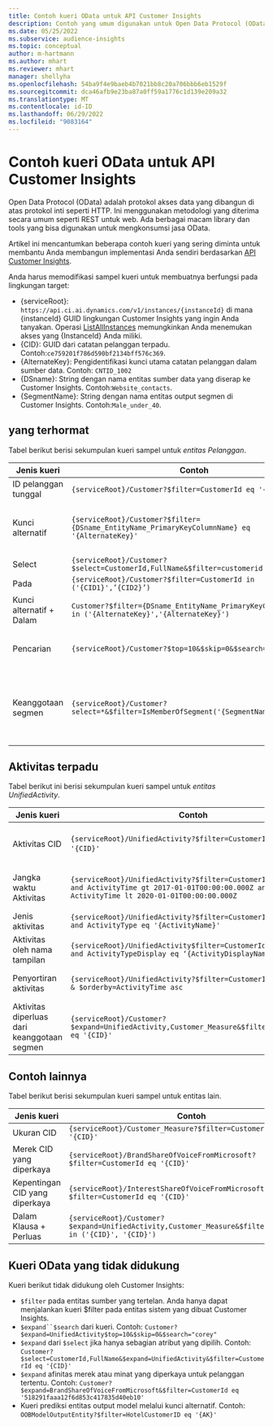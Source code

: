 ```yaml
---
title: Contoh kueri OData untuk API Customer Insights
description: Contoh yang umum digunakan untuk Open Data Protocol (OData) untuk mengkueri API Customer Insights untuk meninjau data.
ms.date: 05/25/2022
ms.subservice: audience-insights
ms.topic: conceptual
author: m-hartmann
ms.author: mhart
ms.reviewer: mhart
manager: shellyha
ms.openlocfilehash: 54ba9f4e9baeb4b7021bb8c20a706bbb6eb1529f
ms.sourcegitcommit: dca46afb9e23ba87a0ff59a1776c1d139e209a32
ms.translationtype: MT
ms.contentlocale: id-ID
ms.lasthandoff: 06/29/2022
ms.locfileid: "9083164"
---
```

# <a name="odata-query-examples-for-customer-insights-apis"></a>Contoh kueri OData untuk API Customer Insights

Open Data Protocol (OData) adalah protokol akses data yang dibangun di atas protokol inti seperti HTTP. Ini menggunakan metodologi yang diterima secara umum seperti REST untuk web. Ada berbagai macam library dan tools yang bisa digunakan untuk mengkonsumsi jasa OData.

Artikel ini mencantumkan beberapa contoh kueri yang sering diminta untuk membantu Anda membangun implementasi Anda sendiri berdasarkan [API Customer Insights](apis.md).

Anda harus memodifikasi sampel kueri untuk membuatnya berfungsi pada lingkungan target: 

- {serviceRoot}: `https://api.ci.ai.dynamics.com/v1/instances/{instanceId}` di mana {instanceId} GUID lingkungan Customer Insights yang ingin Anda tanyakan. Operasi [ListAllInstances](https://developer.ci.ai.dynamics.com/api-details#api=CustomerInsights&operation=Get-all-instances) memungkinkan Anda menemukan akses yang {InstanceId} Anda miliki.
- {CID}: GUID dari catatan pelanggan terpadu. Contoh:`ce759201f786d590bf2134bff576c369`.
- {AlternateKey}: Pengidentifikasi kunci utama catatan pelanggan dalam sumber data. Contoh: `CNTID_1002`
- {DSname}: String dengan nama entitas sumber data yang diserap ke Customer Insights. Contoh:`Website_contacts`.
- {SegmentName}: String dengan nama entitas output segmen di Customer Insights. Contoh:`Male_under_40`.

## <a name="customer"></a>yang terhormat

Tabel berikut berisi sekumpulan kueri sampel untuk *entitas Pelanggan*.

|Jenis kueri |Contoh  | Catatan  |
|---------|---------|---------|
|ID pelanggan tunggal     | `{serviceRoot}/Customer?$filter=CustomerId eq '{CID}'`          |  |
|Kunci alternatif    | `{serviceRoot}/Customer?$filter={DSname_EntityName_PrimaryKeyColumnName} eq '{AlternateKey}'`         |  Kunci alternatif tetap ada di entitas pelanggan terpadu       |
|Select   | `{serviceRoot}/Customer?$select=CustomerId,FullName&$filter=customerid eq '1'`        |         |
|Pada    | `{serviceRoot}/Customer?$filter=CustomerId in ('{CID1}',’{CID2}’)`        |         |
|Kunci alternatif + Dalam   | `Customer?$filter={DSname_EntityName_PrimaryKeyColumnName} in ('{AlternateKey}','{AlternateKey}')`         |         |
|Pencarian  | `{serviceRoot}/Customer?$top=10&$skip=0&$search="string"`        |   Mengembalikan 10 hasil teratas untuk string pencarian      |
|Keanggotaan segmen  | `{serviceRoot}/Customer?select=*&$filter=IsMemberOfSegment('{SegmentName}')&$top=10`     | Mengembalikan jumlah baris yang telah ditetapkan sebelumnya dari entitas segmentasi.      |

## <a name="unified-activity"></a>Aktivitas terpadu

Tabel berikut ini berisi sekumpulan kueri sampel untuk *entitas UnifiedActivity*.

|Jenis kueri |Contoh  | Catatan  |
|---------|---------|---------|
|Aktivitas CID     | `{serviceRoot}/UnifiedActivity?$filter=CustomerId eq '{CID}'`          | Mencantumkan aktivitas profil pelanggan tertentu |
|Jangka waktu Aktivitas    | `{serviceRoot}/UnifiedActivity?$filter=CustomerId eq '{CID}' and ActivityTime gt 2017-01-01T00:00:00.000Z and ActivityTime lt 2020-01-01T00:00:00.000Z`     |  Aktivitas profil pelanggan dalam jangka waktu       |
|Jenis aktivitas    |   `{serviceRoot}/UnifiedActivity?$filter=CustomerId eq '{CID}' and ActivityType eq '{ActivityName}'`        |         |
|Aktivitas oleh nama tampilan     | `{serviceRoot}/UnifiedActivity$filter=CustomerId eq ‘{CID}’ and ActivityTypeDisplay eq ‘{ActivityDisplayName}’`        | |
|Penyortiran aktivitas    | `{serviceRoot}/UnifiedActivity?$filter=CustomerId eq ‘{CID}’ & $orderby=ActivityTime asc`     |  Mengurutkan aktivitas naik atau turun       |
|Aktivitas diperluas dari keanggotaan segmen  |   `{serviceRoot}/Customer?$expand=UnifiedActivity,Customer_Measure&$filter=CustomerId eq '{CID}'`     |         |

## <a name="other-examples"></a>Contoh lainnya

Tabel berikut berisi sekumpulan kueri sampel untuk entitas lain.

|Jenis kueri |Contoh  | Catatan  |
|---------|---------|---------|
|Ukuran CID    | `{serviceRoot}/Customer_Measure?$filter=CustomerId eq '{CID}'`          |  |
|Merek CID yang diperkaya    | `{serviceRoot}/BrandShareOfVoiceFromMicrosoft?$filter=CustomerId eq '{CID}'`  |       |
|Kepentingan CID yang diperkaya    |   `{serviceRoot}/InterestShareOfVoiceFromMicrosoft?$filter=CustomerId eq '{CID}'`       |         |
|Dalam Klausa + Perluas     | `{serviceRoot}/Customer?$expand=UnifiedActivity,Customer_Measure&$filter=CustomerId in ('{CID}', '{CID}')`         | |

## <a name="not-supported-odata-queries"></a>Kueri OData yang tidak didukung

Kueri berikut tidak didukung oleh Customer Insights:

- `$filter` pada entitas sumber yang tertelan. Anda hanya dapat menjalankan kueri $filter pada entitas sistem yang dibuat Customer Insights.
- `$expand``$search` dari kueri. Contoh: `Customer?$expand=UnifiedActivity$top=10&$skip=0&$search="corey"`
- `$expand` dari `$select` jika hanya sebagian atribut yang dipilih. Contoh: `Customer?$select=CustomerId,FullName&$expand=UnifiedActivity&$filter=CustomerId eq '{CID}'`
- `$expand` afinitas merek atau minat yang diperkaya untuk pelanggan tertentu. Contoh: `Customer?$expand=BrandShareOfVoiceFromMicrosoft&$filter=CustomerId eq '518291faaa12f6d853c417835d40eb10'`
- Kueri prediksi entitas output model melalui kunci alternatif. Contoh: `OOBModelOutputEntity?$filter=HotelCustomerID eq '{AK}'`
